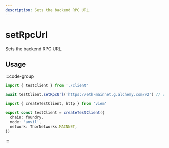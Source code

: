```yaml
---
description: Sets the backend RPC URL.
---
```


# setRpcUrl

Sets the backend RPC URL.

## Usage

:::code-group

```ts [example.ts]
import { testClient } from './client'

await testClient.setRpcUrl('https://eth-mainnet.g.alchemy.com/v2') // [!code focus]
```

```ts [client.ts]
import { createTestClient, http } from 'viem'

export const testClient = createTestClient({
  chain: foundry,
  mode: 'anvil',
  network: ThorNetworks.MAINNET, 
})
```

:::
